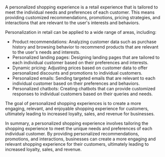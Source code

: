 

A personalized shopping experience is a retail experience that is tailored to meet the individual needs and preferences of each customer. This means providing customized recommendations, promotions, pricing strategies, and interactions that are relevant to the user's interests and behaviors.

Personalization in retail can be applied to a wide range of areas, including:

* Product recommendations: Analyzing customer data such as purchase history and browsing behavior to recommend products that are relevant to the user's needs and interests.
* Personalized landing pages: Designing landing pages that are tailored to each individual customer based on their preferences and interests.
* Dynamic pricing: Adjusting prices based on customer data to offer personalized discounts and promotions to individual customers.
* Personalized emails: Sending targeted emails that are relevant to each individual customer based on their preferences and behaviors.
* Personalized chatbots: Creating chatbots that can provide customized responses to individual customers based on their queries and needs.

The goal of personalized shopping experiences is to create a more engaging, relevant, and enjoyable shopping experience for customers, ultimately leading to increased loyalty, sales, and revenue for businesses.

In summary, a personalized shopping experience involves tailoring the shopping experience to meet the unique needs and preferences of each individual customer. By providing personalized recommendations, promotions, and interactions, businesses can create a more engaging and relevant shopping experience for their customers, ultimately leading to increased loyalty, sales, and revenue.
